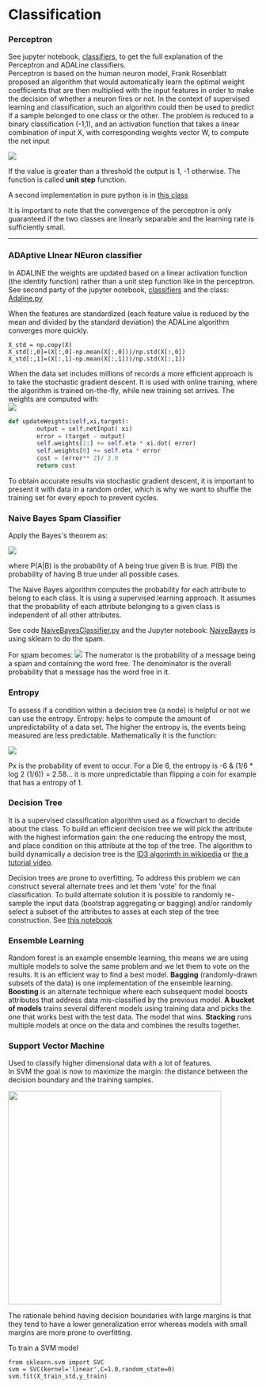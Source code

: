 # Classification

### Perceptron
See jupyter notebook, [classifiers](https://github.com/jbcodeforce/ml-basics/blob/master/ml-python/classifiers/classifiers.ipynb), to get the full explanation of the Perceptron and ADALine classifiers.  
Perceptron is based on the human neuron model, Frank Rosenblatt proposed an algorithm that would automatically learn the optimal weight coefficients that are then multiplied with the input features in order to make the decision of whether a neuron fires or not. In the context of supervised learning and classification, such an algorithm could then be used to predict if a sample belonged to one class or the other.
The problem is reduced to a binary classification (-1,1), and an activation function that takes a linear combination of input X, with corresponding weights vector W, to compute the net input

<img src="http://latex.codecogs.com/svg.latex?\Large z = \sum_{i=1}^{n}w_i * x_i"></img>

If the value is greater than a threshold the output is 1, -1 otherwise.
The function is called **unit step** function.

A second implementation in pure python is in [this class](https://github.com/jbcodeforce/ml-basics/blob/master/ml-python/classifiers/Perceptron.py)

It is important to note that the convergence of the perceptron is only guaranteed if the two classes are linearly separable and the learning rate is sufficiently small.

---

### ADAptive LInear NEuron classifier

In ADALINE the weights are updated based on a linear activation function (the identity function) rather than a unit step function like in the perceptron.
See second party of the jupyter notebook, [classifiers](https://github.com/jbcodeforce/ml-basics/blob/master/ml-python/classifiers/classifiers.ipynb) and the class: [Adaline.py](https://github.com/jbcodeforce/ml-basics/blob/master/ml-python/classifiers/Adaline.py)

When the features are standardized (each feature value is reduced by the mean and divided by the standard deviation) the ADALine algorithm converges more quickly.

```
X_std = np.copy(X)
X_std[:,0]=(X[:,0]-np.mean(X[:,0]))/np.std(X[:,0])
X_std[:,1]=(X[:,1]-np.mean(X[:,1]))/np.std(X[:,1])
```

When the data set includes millions of records a more efficient approach  is to take the stochastic gradient descent. It is used with online training, where the algorithm is trained on-the-fly, while new training set arrives.
The weights are computed with:   
<img src="http://latex.codecogs.com/svg.latex?\Large \eta (y^i - \phi(z^i) ) x_j^i"></img>

```Python
def updateWeights(self,xi,target):
        output = self.netInput( xi)
        error = (target - output)
        self.weights[1:] += self.eta * xi.dot( error)
        self.weights[0] += self.eta * error
        cost = (error** 2)/ 2.0
        return cost
```

To obtain accurate results via stochastic gradient descent, it is important to present it with data in a random order, which is why we want to shuffle the training set for every epoch to prevent cycles.


### Naive Bayes Spam Classifier
Apply the Bayes's theorem as:

<img src="http://latex.codecogs.com/svg.latex?\Large P(A|B) = P(A) * (B | A) / P(B)"></img>

where P(A|B) is the probability of A being true given B is true. P(B) the probability of having B true under all possible cases.  

The Naive Bayes algorithm computes the probability for each attribute to belong to each class. It is using a supervised learning approach. It assumes that the probability of each attribute belonging to a given class is independent of all other attributes.

See code [NaiveBayesClassifier.py](https://github.com/jbcodeforce/ml-basics/blob/master/ml-python/classifiers/NaiveBayesClassifier.py) and the Jupyter notebook: [NaiveBayes](https://github.com/jbcodeforce/ml-basics/blob/master/ml-python/DataScience-Python3/NaiveBayes.ipynb) is using sklearn to do the spam.

For spam becomes:
<img src="http://latex.codecogs.com/svg.latex?\Large P(spam | free) = P(spam) * (free | spam) / P(free)"></img>
The numerator is the probability of a message being a spam and containing the word free. The denominator is the overall probability that a message has the word free in it.

### Entropy
To assess if a condition within a decision tree (a node) is helpful or not we can use the entropy. Entropy: helps to compute the amount of unpredictability of a data set. The higher the entropy is, the events being measured are less predictable. Mathematically it is the function:

<img src="http://latex.codecogs.com/svg.latex?\Large entropy = - sum_{i=1}^{n}p_x*log_2(p_x)"></img>

Px is the probability of event to occur. For a Die 6, the entropy is  -6 & (1/6 * log 2 (1/6))  = 2.58... it is more unpredictable than flipping a coin for example that has a entropy of 1.

### Decision Tree
It is a supervised classification algorithm used as a flowchart to decide about the class. To build an efficient decision tree we will pick the attribute with the highest information gain: the one reducing the entropy the most, and place condition on this attribute at the top of the tree.
The algorithm to build dynamically a decision tree is the [ID3 algorimth in wikipedia](http://en.wikipedia.org/wiki/ID3_algorithm) or [the a tutorial video](https://www.youtube.com/watch?v=wL9aogTuZw8).

Decision trees are prone to overfitting. To address this problem we can construct several alternate trees and let them 'vote' for the final classification. To build alternate solution it is possible to randomly re-sample the input data (bootstrap aggregating or bagging) and/or randomly select a subset of the attributes to asses at each step of the tree construction.
See [this notebook](https://github.com/jbcodeforce/ml-basics/blob/master/ml-python/DataScience-Python3/DecisionTree.ipynb)

### Ensemble Learning
Random forest is an example ensemble learning, this means we are using multiple models to solve the same problem and we let them to vote on the results. It is an efficient way to find a best model.
**Bagging** (randomly-drawn subsets of the data) is one implementation of the ensemble learning. **Boosting** is an alternate technique where each subsequent model boosts attributes that address data mis-classified by the previous model.
**A bucket of models** trains several different models using training data and picks the one that works best with the test data. The model that wins.
**Stacking** runs multiple models at once on the data and combines the results together.

### Support Vector Machine
Used to classify higher dimensional data with a lot of features.  
In SVM the goal is now to maximize the margin: the distance between the decision boundary and the training samples.

<img src="assets/docs/ml/images/svn.png" width=430></img>

The rationale behind having decision boundaries with large margins is that they tend to have a lower generalization error whereas models with small margins are more prone to overfitting.

To train a SVM model
```
from sklearn.svm import SVC
svm = SVC(kernel='linear',C=1.0,random_state=0)
svm.fit(X_train_std,y_train)
```
